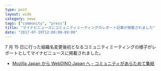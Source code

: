 ```yaml
---
type: post
layout: wide
category: news
tags: ["community", "press"]
title: "マイナビニュースにコミュニティミーティングのレポート記事が掲載されました"
date: "2017-07-19T12:00:00-09:00"
---
```

7 月 15 日に行った組織名変更後初となるコミュニティミーティングの様子がレポートとしてマイナビニュースに掲載されました。

* [Mozilla Japan から WebDINO Japan へ - コミュニティがあらためて集結](https://news.mynavi.jp/article/20170719-webdino/)
